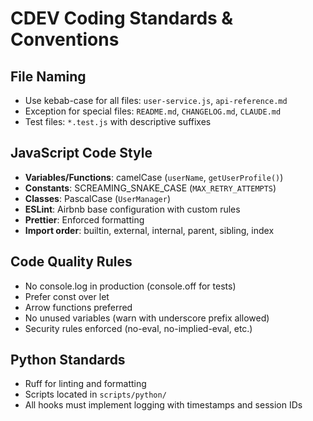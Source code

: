 # CDEV Coding Standards & Conventions

## File Naming
- Use kebab-case for all files: `user-service.js`, `api-reference.md`
- Exception for special files: `README.md`, `CHANGELOG.md`, `CLAUDE.md`
- Test files: `*.test.js` with descriptive suffixes

## JavaScript Code Style
- **Variables/Functions**: camelCase (`userName`, `getUserProfile()`)
- **Constants**: SCREAMING_SNAKE_CASE (`MAX_RETRY_ATTEMPTS`)
- **Classes**: PascalCase (`UserManager`)
- **ESLint**: Airbnb base configuration with custom rules
- **Prettier**: Enforced formatting
- **Import order**: builtin, external, internal, parent, sibling, index

## Code Quality Rules
- No console.log in production (console.off for tests)
- Prefer const over let
- Arrow functions preferred
- No unused variables (warn with underscore prefix allowed)
- Security rules enforced (no-eval, no-implied-eval, etc.)

## Python Standards
- Ruff for linting and formatting
- Scripts located in `scripts/python/`
- All hooks must implement logging with timestamps and session IDs